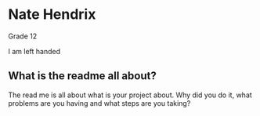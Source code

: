 # Nate Hendrix

Grade 12

I am left handed

## What is the readme all about?

The read me is all about what is your project about. Why did you do it, what problems are you having and what steps are you taking?
